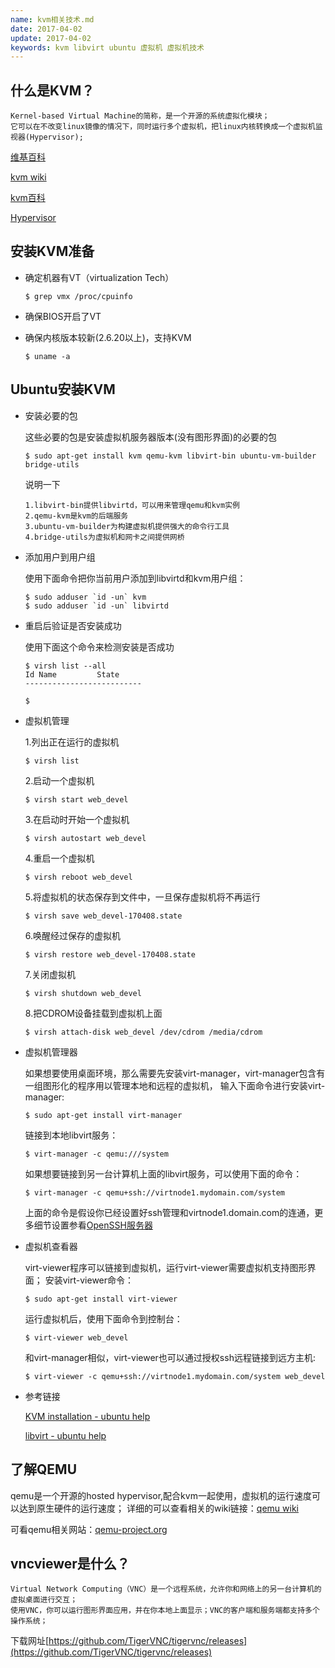```yaml
---
name: kvm相关技术.md
date: 2017-04-02
update: 2017-04-02
keywords: kvm libvirt ubuntu 虚拟机 虚拟机技术
---
```



什么是KVM？
----

```
Kernel-based Virtual Machine的简称，是一个开源的系统虚拟化模块；
它可以在不改变linux镜像的情况下，同时运行多个虚拟机，把linux内核转换成一个虚拟机监视器(Hypervisor);
```
[维基百科](https://zh.wikipedia.org/wiki/%E5%9F%BA%E4%BA%8E%E5%86%85%E6%A0%B8%E7%9A%84%E8%99%9A%E6%8B%9F%E6%9C%BA)

[kvm wiki](https://en.wikipedia.org/wiki/Kernel-based_Virtual_Machine)

[kvm百科](http://baike.baidu.com/link?url=VBJtn9Sfnh5Diap_0HXYYEzhrMcLyewXF8oWLVS-7An6CqQGfvO-JaDrVSp7wzFK92EjCW7zD4QO1aUj9CM-uGizDHDoh2lPgZvTu_GJ7rndpGbe6js1H5Hm6HSlL5ra)

[Hypervisor](https://zh.wikipedia.org/wiki/Hypervisor)

安装KVM准备
----

- 确定机器有VT（virtualization Tech）

    ```
    $ grep vmx /proc/cpuinfo
    ```

- 确保BIOS开启了VT

- 确保内核版本较新(2.6.20以上)，支持KVM
    ```
    $ uname -a
    ```

Ubuntu安装KVM
----
* 安装必要的包

    这些必要的包是安装虚拟机服务器版本(没有图形界面)的必要的包
    ```
    $ sudo apt-get install kvm qemu-kvm libvirt-bin ubuntu-vm-builder bridge-utils
    ```
    说明一下
    ```
    1.libvirt-bin提供libvirtd，可以用来管理qemu和kvm实例
    2.qemu-kvm是kvm的后端服务
    3.ubuntu-vm-builder为构建虚拟机提供强大的命令行工具
    4.bridge-utils为虚拟机和网卡之间提供网桥
    ```

* 添加用户到用户组

    使用下面命令把你当前用户添加到libvirtd和kvm用户组：
    ```
    $ sudo adduser `id -un` kvm
    $ sudo adduser `id -un` libvirtd
    ```

* 重启后验证是否安装成功

    使用下面这个命令来检测安装是否成功
    ```
    $ virsh list --all
    Id Name         State
    --------------------------

    $
    ```

* 虚拟机管理

    1.列出正在运行的虚拟机
    ```
    $ virsh list
    ```
    2.启动一个虚拟机
    ```
    $ virsh start web_devel
    ```
    3.在启动时开始一个虚拟机
    ```
    $ virsh autostart web_devel
    ```
    4.重启一个虚拟机
    ```
    $ virsh reboot web_devel
    ```
    5.将虚拟机的状态保存到文件中，一旦保存虚拟机将不再运行
    ```
    $ virsh save web_devel-170408.state
    ```
    6.唤醒经过保存的虚拟机
    ```
    $ virsh restore web_devel-170408.state
    ```
    7.关闭虚拟机
    ```
    $ virsh shutdown web_devel
    ```
    8.把CDROM设备挂载到虚拟机上面
    ```
    $ virsh attach-disk web_devel /dev/cdrom /media/cdrom
    ```


* 虚拟机管理器

    如果想要使用桌面环境，那么需要先安装virt-manager，virt-manager包含有一组图形化的程序用以管理本地和远程的虚拟机，
    输入下面命令进行安装virt-manager:
    ```
    $ sudo apt-get install virt-manager
    ```
    链接到本地libvirt服务：
    ```
    $ virt-manager -c qemu:///system
    ```
    如果想要链接到另一台计算机上面的libvirt服务，可以使用下面的命令：
    ```
    $ virt-manager -c qemu+ssh://virtnode1.mydomain.com/system
    ```
    上面的命令是假设你已经设置好ssh管理和virtnode1.domain.com的连通，更多细节设置参看[OpenSSH服务器](https://help.ubuntu.com/lts/serverguide/openssh-server.html)


* 虚拟机查看器

    virt-viewer程序可以链接到虚拟机，运行virt-viewer需要虚拟机支持图形界面；
    安装virt-viewer命令：
    ```
    $ sudo apt-get install virt-viewer
    ```
    运行虚拟机后，使用下面命令到控制台：
    ```
    $ virt-viewer web_devel
    ```
    和virt-manager相似，virt-viewer也可以通过授权ssh远程链接到远方主机:
    ```
    $ virt-viewer -c qemu+ssh://virtnode1.mydomain.com/system web_devel
    ```

* 参考链接

    [KVM installation - ubuntu help](https://help.ubuntu.com/community/KVM/Installation)

    [libvirt - ubuntu help](https://help.ubuntu.com/lts/serverguide/libvirt.html)


了解QEMU
----
qemu是一个开源的hosted hypervisor,配合kvm一起使用，虚拟机的运行速度可以达到原生硬件的运行速度；
详细的可以查看相关的wiki链接：[qemu wiki](https://en.wikipedia.org/wiki/QEMU)

可看qemu相关网站：[qemu-project.org](http://wiki.qemu-project.org/Features/KVM)


vncviewer是什么？
----

```
Virtual Network Computing（VNC）是一个远程系统，允许你和网络上的另一台计算机的虚拟桌面进行交互；
使用VNC，你可以运行图形界面应用，并在你本地上面显示；VNC的客户端和服务端都支持多个操作系统；
```
下载网址[https://github.com/TigerVNC/tigervnc/releases](https://github.com/TigerVNC/tigervnc/releases)

